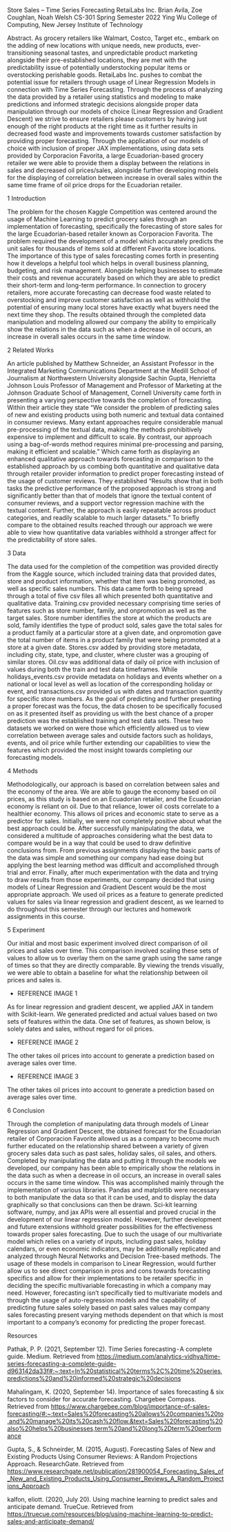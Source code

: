 Store Sales – Time Series Forecasting
RetaiLabs Inc.
Brian Avila, Zoe Coughlan, Noah Welsh
CS-301 Spring Semester 2022
Ying Wu College of Computing, New Jersey Institute of Technology

Abstract. As grocery retailers like Walmart, Costco, Target etc., embark on the adding of new locations with unique needs, new products, ever-transitioning seasonal tastes, and unpredictable product marketing alongside their pre-established locations, they are met with the predictability issue of potentially understocking popular items or overstocking perishable goods. RetaiLabs Inc. pushes to combat the potential issue for retailers through usage of Linear Regression Models in connection with Time Series Forecasting. Through the process of analyzing the data provided by a retailer using statistics and modeling to make predictions and informed strategic decisions alongside proper data manipulation through our models of choice (Linear Regression and Gradient Descent) we strive to ensure retailers please customers by having just enough of the right products at the right time as it further results in decreased food waste and improvements towards customer satisfaction by providing proper forecasting. Through the application of our models of choice with inclusion of proper JAX implementations, using data sets provided by Corporacion Favorita, a large Ecuadorian-based grocery retailer we were able to provide them a display between the relations in sales and decreased oil prices/sales, alongside further developing models for the displaying of correlation between increase in overall sales within the same time frame of oil price drops for the Ecuadorian retailer.

1	Introduction

The problem for the chosen Kaggle Competition was centered around the usage of Machine Learning to predict grocery sales through an implementation of forecasting, specifically the forecasting of store sales for the large Ecuadorian-based retailer known as Corporacion Favorita. The problem required the development of a model which accurately predicts the unit sales for thousands of items sold at different Favorita store locations. The importance of this type of sales forecasting comes forth in presenting how it develops a helpful tool which helps in overall business planning, budgeting, and risk management. Alongside helping businesses to estimate their costs and revenue accurately based on which they are able to predict their short-term and long-term performance. In connection to grocery retailers, more accurate forecasting can decrease food waste related to overstocking and improve customer satisfaction as well as withhold the potential of ensuring many local stores have exactly what buyers need the next time they shop. The results obtained through the completed data manipulation and modeling allowed our company the ability to empirically show the relations in the data such as when a decrease in oil occurs, an increase in overall sales occurs in the same time window.

2	Related Works

An article published by Matthew Schneider, an Assistant Professor in the Integrated Marketing Communications Department at the Medill School of Journalism at Northwestern University alongside Sachin Gupta, Henrietta Johnson Louis Professor of Management and Professor of Marketing at the Johnson Graduate School of Management, Cornell University came forth in presenting a varying perspective towards the completion of forecasting. Within their article they state “We consider the problem of predicting sales of new and existing products using both numeric and textual data contained in consumer reviews. Many extant approaches require considerable manual pre-processing of the textual data, making the methods prohibitively expensive to implement and difficult to scale. By contrast, our approach using a bag-of-words method requires minimal pre-processing and parsing, making it efficient and scalable.” Which came forth as displaying an enhanced qualitative approach towards forecasting in comparison to the established approach by us combing both quantitative and qualitative data through retailer provider information to predict proper forecasting instead of the usage of customer reviews. They established “Results show that in both tasks the predictive performance of the proposed approach is strong and significantly better than that of models that ignore the textual content of consumer reviews, and a support vector regression machine with the textual content. Further, the approach is easily repeatable across product categories, and readily scalable to much larger datasets.” To briefly compare to the obtained results reached through our approach we were able to view how quantitative data variables withhold a stronger affect for the predictability of store sales. 

3	Data

The data used for the completion of the competition was provided directly from the Kaggle source, which included training data that provided dates, store and product information, whether that item was being promoted, as well as specific sales numbers. This data came forth to being spread through a total of five csv files all which presented both quantitative and qualitative data. Training.csv provided necessary comprising time series of features such as store number, family, and onpromotion as well as the target sales. Store number identifies the store at which the products are sold, family identifies the type of product sold, sales gave the total sales for a product family at a particular store at a given date, and onpromotion gave the total number of items in a product family that were being promoted at a store at a given date. Stores.csv added by providing store metadata, including city, state, type, and cluster, where cluster was a grouping of similar stores. Oil.csv was additional data of daily oil price with inclusion of values during both the train and test data timeframes. While holidays_events.csv provide metadata on holidays and events whether on a national or local level as well as location of the corresponding holiday or event, and transactions.csv provided us with dates and transaction quantity for specific store numbers. As the goal of predicting and further presenting a proper forecast was the focus, the data chosen to be specifically focused on as it presented itself as providing us with the best chance of a proper prediction was the established training and test data sets. These two datasets we worked on were those which efficiently allowed us to view correlation between average sales and outside factors such as holidays, events, and oil price while further extending our capabilities to view the features which provided the most insight towards completing our forecasting models. 

4	Methods

Methodologically, our approach is based on correlation between sales and the economy of the area. We are able to gauge the economy based on oil prices, as this study is based on an Ecuadorian retailer, and the Ecuadorian economy is reliant on oil. Due to that reliance, lower oil costs correlate to a healthier economy. This allows oil prices and economic state to serve as a predictor for sales. Initially, we were not completely positive about what the best approach could be. After successfully manipulating the data, we considered a multitude of approaches considering what the best data to compare would be in a way that could be used to draw definitive conclusions from. From previous assignments displaying the basic parts of the data was simple and something our company had ease doing but applying the best learning method was difficult and accomplished through trial and error. Finally, after much experimentation with the data and trying to draw results from those experiments, our company decided that using models of Linear Regression and Gradient Descent would be the most appropriate approach. We used oil prices as a feature to generate predicted values for sales via linear regression and gradient descent, as we learned to do throughout this semester through our lectures and homework assignments in this course.

5	Experiment 

Our initial and most basic experiment involved direct comparison of oil prices and sales over time. This comparison involved scaling these sets of values to allow us to overlay them on the same graph using the same range of times so that they are directly comparable. By viewing the trends visually, we were able to obtain a baseline for what the relationship between oil prices and sales is.

- REFERENCE IMAGE 1
 
As for linear regression and gradient descent, we applied JAX in tandem with Scikit-learn. We generated predicted and actual values based on two sets of features within the data. One set of features, as shown below, is solely dates and sales, without regard for oil prices.
 
- REFERENCE IMAGE 2

The other takes oil prices into account to generate a prediction based on average sales over time.
 
- REFERENCE IMAGE 3 
 
The other takes oil prices into account to generate a prediction based on average sales over time.

6	Conclusion

Through the completion of manipulating data through models of Linear Regression and Gradient Descent, the obtained forecast for the Ecuadorian retailer of Corporacion Favorite allowed us as a company to become much further educated on the relationship shared between a variety of given grocery sales data such as past sales, holiday sales, oil sales, and others. Completed by manipulating the data and putting it through the models we developed, our company has been able to empirically show the relations in the data such as when a decrease in oil occurs, an increase in overall sales occurs in the same time window. This was accomplished mainly through the implementation of various libraries. Pandas and matplotlib were necessary to both manipulate the data so that it can be used, and to display the data graphically so that conclusions can then be drawn. Sci-kit learning software, numpy, and jax APIs were all essential and proved crucial in the development of our linear regression model. However, further development and future extensions withhold greater possibilities for the effectiveness towards proper sales forecasting. Due to such the usage of our multivariate model which relies on a variety of inputs, including past sales, holiday calendars, or even economic indicators, may be additionally replicated and analyzed through Neural Networks and Decision Tree-based methods. The usage of these models in comparison to Linear Regression, would further allow us to see direct comparison in pros and cons towards forecasting specifics and allow for their implementations to be retailer specific in deciding the specific multivariable forecasting in which a company may need. However, forecasting isn’t specifically tied to multivariate models and through the usage of auto-regression models and the capability of predicting future sales solely based on past sales values may company sales forecasting present varying methods dependent on that which is most important to a company’s economy for predicting the proper forecast.

Resources

Pathak, P. P. (2021, September 12). Time Series forecasting - A complete guide. Medium. Retrieved from https://medium.com/analytics-vidhya/time-series-forecasting-a-complete-guide-d963142da33f#:~:text=In%20statistical%20terms%2C%20time%20series,predictions%20and%20informed%20strategic%20decisions 

Mahalingam, K. (2020, September 14). Importance of sales forecasting & six factors to consider for accurate forecasting. Chargebee Compass. Retrieved from https://www.chargebee.com/blog/importance-of-sales-forecasting/#:~:text=Sales%20forecasting%20allows%20companies%20to,and%20manage%20its%20cash%20flow.&text=Sales%20forecasting%20also%20helps%20businesses,term%20and%20long%2Dterm%20performance 

Gupta, S., & Schneirder, M. (2015, August). Forecasting Sales of New and Existing Products Using Consumer Reviews: A Random Projections Approach. ResearchGate. Retrieved from https://www.researchgate.net/publication/281900054_Forecasting_Sales_of_New_and_Existing_Products_Using_Consumer_Reviews_A_Random_Projections_Approach 

kalfon, eliott. (2020, July 20). Using machine learning to predict sales and anticipate demand. TrueCue. Retrieved from https://truecue.com/resources/blog/using-machine-learning-to-predict-sales-and-anticipate-demand/ 

